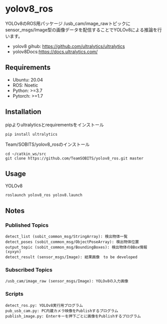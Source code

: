 # yolov8_ros
YOLOv8のROS用パッケージ
/usb_cam/image_rawトピックにsensor_msgs/Image型の画像データを配信することでYOLOv8による推論を行います。

* yolov8 gihub: https://github.com/ultralytics/ultralytics
* yolov8Docs:https://docs.ultralytics.com/

## Requirements
* Ubuntu: 20.04
* ROS: Noetic
* Python: >=3.7
* Pytorch: >=1.7

## Installation
pipよりultralyticsとrequirementsをインストール
```
pip install ultralytics
```

Team/SOBITS/yolov8_rosのインストール

```
cd ~/catkin_ws/src
git clone https://github.com/TeamSOBITS/yolov8_ros.git master
```

## Usage
YOLOv8
```
roslaunch yolov8_ros yolov8.launch
```

## Notes
### Published Topics
```
detect_list (sobit_common_msg/StringArray): 検出物体一覧
detect_poses (sobit_common_msg/ObjectPoseArray): 検出物体位置
output_topic (sobit_common_msg/BoundingBoxes): 検出物体のBBox情報 (xyxyn)
detect_result (sensor_msgs/Image): 結果画像　to be developed
```
### Subscribed Topics
```
/usb_cam/image_raw (sensor_msgs/Image): YOLOv8の入力画像
```
### Scripts
```
detect_ros.py: YOLOv8実行用プログラム
pub_usb_cam.py: PC内蔵カメラ映像をPublishするプログラム
publish_image.py: Enterキーを押下ごとに画像をPublishするプログラム
```
